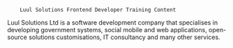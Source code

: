 		Luul Solutions Frontend Developer Training Content

Luul Solutions Ltd is a software development company that specialises in developing government systems, social mobile and web applications, open-source solutions customisations, IT consultancy and many other services.



